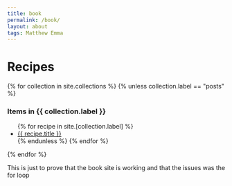 ```yaml
---
title: book
permalink: /book/
layout: about
tags: Matthew Emma
---
```


<h1>Recipes</h1>
<div>
{% for collection in site.collections %}
  {% unless collection.label == "posts" %}
  <h3 class="post-meta">
    Items in {{ collection.label }}
  </h3>
  <ul>
  {% for recipe in site.[collection.label] %}
    <li><a href="{{ recipe.url }}">{{ recipe.title }}</a></li>
    {% endunless %}
  {% endfor %}
  </ul>
{% endfor %}
</div>
<p>This is just to prove that the book site is working and that the issues was the for loop</p>
